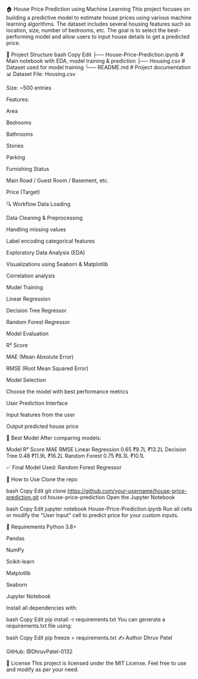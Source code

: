 🏠 House Price Prediction using Machine Learning
This project focuses on building a predictive model to estimate house prices using various machine learning algorithms. The dataset includes several housing features such as location, size, number of bedrooms, etc. The goal is to select the best-performing model and allow users to input house details to get a predicted price.

📁 Project Structure
bash
Copy
Edit
├── House-Price-Prediction.ipynb  # Main notebook with EDA, model training & prediction
├── Housing.csv                   # Dataset used for model training
└── README.md                     # Project documentation
📊 Dataset
File: Housing.csv

Size: ~500 entries

Features:

Area

Bedrooms

Bathrooms

Stories

Parking

Furnishing Status

Main Road / Guest Room / Basement, etc.

Price (Target)

🔍 Workflow
Data Loading

Data Cleaning & Preprocessing

Handling missing values

Label encoding categorical features

Exploratory Data Analysis (EDA)

Visualizations using Seaborn & Matplotlib

Correlation analysis

Model Training

Linear Regression

Decision Tree Regressor

Random Forest Regressor

Model Evaluation

R² Score

MAE (Mean Absolute Error)

RMSE (Root Mean Squared Error)

Model Selection

Choose the model with best performance metrics

User Prediction Interface

Input features from the user

Output predicted house price

🧠 Best Model
After comparing models:

Model	R² Score	MAE	RMSE
Linear Regression	0.65	₹9.7L	₹13.2L
Decision Tree	0.48	₹11.9L	₹16.2L
Random Forest	0.75	₹8.3L	₹10.1L

✅ Final Model Used: Random Forest Regressor

📌 How to Use
Clone the repo

bash
Copy
Edit
git clone https://github.com/your-username/house-price-prediction.git
cd house-price-prediction
Open the Jupyter Notebook

bash
Copy
Edit
jupyter notebook House-Price-Prediction.ipynb
Run all cells or modify the "User Input" cell to predict price for your custom inputs.

🔧 Requirements
Python 3.8+

Pandas

NumPy

Scikit-learn

Matplotlib

Seaborn

Jupyter Notebook

Install all dependencies with:

bash
Copy
Edit
pip install -r requirements.txt
You can generate a requirements.txt file using:

bash
Copy
Edit
pip freeze > requirements.txt
✍️ Author
Dhruv Patel

GitHub: @DhruvPatel-0132

📜 License
This project is licensed under the MIT License. Feel free to use and modify as per your need.
